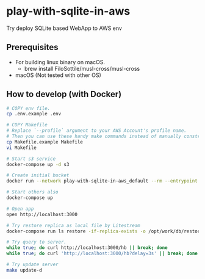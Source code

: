 # play-with-sqlite-in-aws
Try deploy SQLite based WebApp to AWS env

## Prerequisites

- For building linux binary on macOS.
  - brew install FiloSottile/musl-cross/musl-cross
- macOS (Not tested with other OS)

## How to develop (with Docker)

```bash
# COPY env file.
cp .env.example .env

# COPY Makefile
# Replace `--profile` argument to your AWS Account's profile name.
# Then you can use these handy make commands instead of manually constructing it.
cp Makefile.example Makefile
vi Makefile

# Start s3 service
docker-compose up -d s3

# Create initial bucket
docker run --network play-with-sqlite-in-aws_default --rm --entrypoint bash minio/mc -c "mc alias set minio http://s3:9000 DUMMY_ROOT_USER DUMMY_ROOT_PASSWORD && mc mb minio/pwsia-example-bucket"

# Start others also
docker-compose up

# Open app
open http://localhost:3000

# Try restore replica as local file by Litestream
docker-compose run ls restore -if-replica-exists -o /opt/work/db/restored-db.sqlite /opt/work/db/db.sqlite

# Try query to server.
while true; do curl http://localhost:3000/hb || break; done
while true; do curl 'http://localhost:3000/hb?delay=3s' || break; done

# Try update server
make update-d
```

